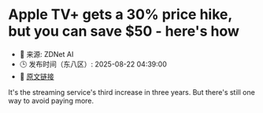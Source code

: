 # Apple TV+ gets a 30% price hike, but you can save $50 - here's how
- 📅 来源: ZDNet AI
- 🕒 发布时间（东八区）: 2025-08-22 04:39:00
- 🔗 [原文链接](https://www.zdnet.com/article/apple-tv-gets-a-30-price-hike-when-it-takes-effect-and-how-to-save-50/)

It's the streaming service's third increase in three years. But there's still one way to avoid paying more.